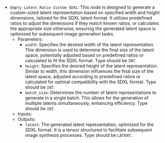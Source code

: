 - `Empty Latent Ratio Custom SDXL`: This node is designed to generate a custom-sized latent representation based on specified width and height dimensions, tailored for the SDXL latent format. It utilizes predefined ratios to adjust the dimensions if they match known ratios, or calculates the appropriate size otherwise, ensuring the generated latent space is optimized for subsequent image generation tasks.
    - Parameters:
        - `width`: Specifies the desired width of the latent representation. This dimension is used to determine the final size of the latent space, potentially adjusted based on predefined ratios or calculated to fit the SDXL format. Type should be `INT`.
        - `height`: Specifies the desired height of the latent representation. Similar to width, this dimension influences the final size of the latent space, adjusted according to predefined ratios or calculated for optimal compatibility with the SDXL format. Type should be `INT`.
        - `batch_size`: Determines the number of latent representations to generate in a single batch. This allows for the generation of multiple latents simultaneously, enhancing efficiency. Type should be `INT`.
    - Inputs:
    - Outputs:
        - `latent`: The generated latent representation, optimized for the SDXL format. It is a tensor structured to facilitate subsequent image synthesis processes. Type should be `LATENT`.
